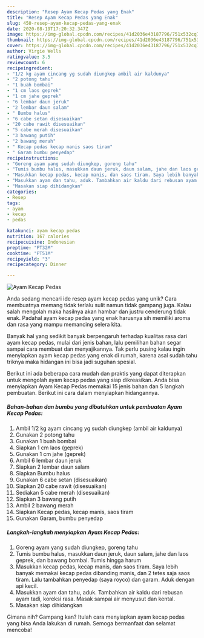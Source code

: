 ```yaml
---
description: "Resep Ayam Kecap Pedas yang Enak"
title: "Resep Ayam Kecap Pedas yang Enak"
slug: 450-resep-ayam-kecap-pedas-yang-enak
date: 2020-08-19T17:20:32.347Z
image: https://img-global.cpcdn.com/recipes/41d2036e43187796/751x532cq70/ayam-kecap-pedas-foto-resep-utama.jpg
thumbnail: https://img-global.cpcdn.com/recipes/41d2036e43187796/751x532cq70/ayam-kecap-pedas-foto-resep-utama.jpg
cover: https://img-global.cpcdn.com/recipes/41d2036e43187796/751x532cq70/ayam-kecap-pedas-foto-resep-utama.jpg
author: Virgie Wells
ratingvalue: 3.5
reviewcount: 6
recipeingredient:
- "1/2 kg ayam cincang yg sudah diungkep ambil air kaldunya"
- "2 potong tahu"
- "1 buah bombai"
- "1 cm laos geprek"
- "1 cm jahe geprek"
- "6 lembar daun jeruk"
- "2 lembar daun salam"
- " Bumbu halus"
- "6 cabe setan disesuaikan"
- "20 cabe rawit disesuaikan"
- "5 cabe merah disesuaikan"
- "3 bawang putih"
- "2 bawang merah"
- " Kecap pedas kecap manis saos tiram"
- " Garam bumbu penyedap"
recipeinstructions:
- "Goreng ayam yang sudah diungkep, goreng tahu"
- "Tumis bumbu halus, masukkan daun jeruk, daun salam, jahe dan laos geprek, dan bawang bombai. Tumis hingga harum"
- "Masukkan kecap pedas, kecap manis, dan saos tiram. Saya lebih banyak memakai kecap pedas dibanding manis, dan 2 tetes saja saos tiram. Lalu tambahkan penyedap (saya royco) dan garam. Aduk dengan api kecil."
- "Masukkan ayam dan tahu, aduk. Tambahkan air kaldu dari rebusan ayam tadi, koreksi rasa. Masak sampai air menyusut dan kental."
- "Masakan siap dihidangkan"
categories:
- Resep
tags:
- ayam
- kecap
- pedas

katakunci: ayam kecap pedas 
nutrition: 167 calories
recipecuisine: Indonesian
preptime: "PT32M"
cooktime: "PT51M"
recipeyield: "3"
recipecategory: Dinner

---
```



![Ayam Kecap Pedas](https://img-global.cpcdn.com/recipes/41d2036e43187796/751x532cq70/ayam-kecap-pedas-foto-resep-utama.jpg)

Anda sedang mencari ide resep ayam kecap pedas yang unik? Cara membuatnya memang tidak terlalu sulit namun tidak gampang juga. Kalau salah mengolah maka hasilnya akan hambar dan justru cenderung tidak enak. Padahal ayam kecap pedas yang enak harusnya sih memiliki aroma dan rasa yang mampu memancing selera kita.



Banyak hal yang sedikit banyak berpengaruh terhadap kualitas rasa dari ayam kecap pedas, mulai dari jenis bahan, lalu pemilihan bahan segar sampai cara membuat dan menyajikannya. Tak perlu pusing kalau ingin menyiapkan ayam kecap pedas yang enak di rumah, karena asal sudah tahu triknya maka hidangan ini bisa jadi suguhan spesial.


Berikut ini ada beberapa cara mudah dan praktis yang dapat diterapkan untuk mengolah ayam kecap pedas yang siap dikreasikan. Anda bisa menyiapkan Ayam Kecap Pedas memakai 15 jenis bahan dan 5 langkah pembuatan. Berikut ini cara dalam menyiapkan hidangannya.

<!--inarticleads1-->

##### Bahan-bahan dan bumbu yang dibutuhkan untuk pembuatan Ayam Kecap Pedas:

1. Ambil 1/2 kg ayam cincang yg sudah diungkep (ambil air kaldunya)
1. Gunakan 2 potong tahu
1. Gunakan 1 buah bombai
1. Siapkan 1 cm laos (geprek)
1. Gunakan 1 cm jahe (geprek)
1. Ambil 6 lembar daun jeruk
1. Siapkan 2 lembar daun salam
1. Siapkan  Bumbu halus
1. Gunakan 6 cabe setan (disesuaikan)
1. Siapkan 20 cabe rawit (disesuaikan)
1. Sediakan 5 cabe merah (disesuaikan)
1. Siapkan 3 bawang putih
1. Ambil 2 bawang merah
1. Siapkan  Kecap pedas, kecap manis, saos tiram
1. Gunakan  Garam, bumbu penyedap




<!--inarticleads2-->

##### Langkah-langkah menyiapkan Ayam Kecap Pedas:

1. Goreng ayam yang sudah diungkep, goreng tahu
1. Tumis bumbu halus, masukkan daun jeruk, daun salam, jahe dan laos geprek, dan bawang bombai. Tumis hingga harum
1. Masukkan kecap pedas, kecap manis, dan saos tiram. Saya lebih banyak memakai kecap pedas dibanding manis, dan 2 tetes saja saos tiram. Lalu tambahkan penyedap (saya royco) dan garam. Aduk dengan api kecil.
1. Masukkan ayam dan tahu, aduk. Tambahkan air kaldu dari rebusan ayam tadi, koreksi rasa. Masak sampai air menyusut dan kental.
1. Masakan siap dihidangkan




Gimana nih? Gampang kan? Itulah cara menyiapkan ayam kecap pedas yang bisa Anda lakukan di rumah. Semoga bermanfaat dan selamat mencoba!
